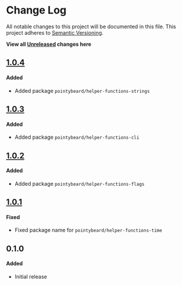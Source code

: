 # Change Log

All notable changes to this project will be documented in this file.
This project adheres to [Semantic Versioning](http://semver.org/).

**View all [Unreleased][] changes here**

## [1.0.4][]
#### Added
-   Added package `pointybeard/helper-functions-strings`

## [1.0.3][]
#### Added
-   Added package `pointybeard/helper-functions-cli`

## [1.0.2][]
#### Added
-   Added package `pointybeard/helper-functions-flags`

## [1.0.1][]
#### Fixed
-   Fixed package name for `pointybeard/helper-functions-time`

## 0.1.0
#### Added
-   Initial release

[Unreleased]: https://github.com/pointybeard/helpers-cli-progressbar/compare/1.0.4...integration
[1.0.4]: https://github.com/pointybeard/helpers-cli-progressbar/compare/1.0.3...1.0.4
[1.0.3]: https://github.com/pointybeard/helpers-cli-progressbar/compare/1.0.2...1.0.3
[1.0.2]: https://github.com/pointybeard/helpers-cli-progressbar/compare/1.0.1...1.0.2
[1.0.1]: https://github.com/pointybeard/helpers-cli-progressbar/compare/1.0.0...1.0.1
